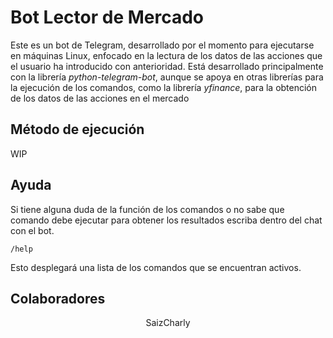 # Bot Lector de Mercado
Este es un bot de Telegram, desarrollado por el momento para ejecutarse en máquinas Linux, enfocado en la lectura de los datos de las acciones que el usuario ha introducido con anterioridad.
Está desarrollado principalmente con la librería *python-telegram-bot*, aunque se apoya en otras librerías para la ejecución de los comandos, como la librería *yfinance*, para la obtención de los datos de las acciones en el mercado

## Método de ejecución
WIP

## Ayuda 
Si tiene alguna duda de la función de los comandos o no sabe que comando debe ejecutar para obtener los resultados escriba dentro del chat con el bot.
```
/help
```
Esto desplegará una lista de los comandos que se encuentran activos.

## Colaboradores
<p style="text-align: center;">SaizCharly</p
